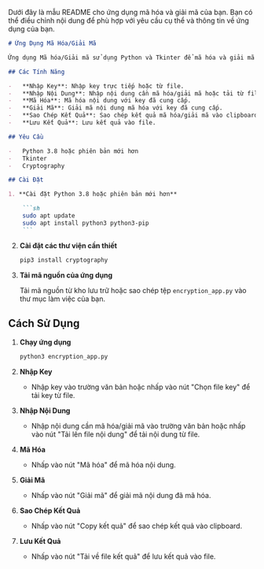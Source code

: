 Dưới đây là mẫu README cho ứng dụng mã hóa và giải mã của bạn. Bạn có thể điều chỉnh nội dung để phù hợp với yêu cầu cụ thể và thông tin về ứng dụng của bạn.

````markdown
# Ứng Dụng Mã Hóa/Giải Mã

Ứng dụng Mã hóa/Giải mã sử dụng Python và Tkinter để mã hóa và giải mã nội dung văn bản. Ứng dụng này hỗ trợ nhập và lưu key từ file, mã hóa và giải mã văn bản, và sao chép kết quả vào clipboard hoặc lưu vào file.

## Các Tính Năng

-   **Nhập Key**: Nhập key trực tiếp hoặc từ file.
-   **Nhập Nội Dung**: Nhập nội dung cần mã hóa/giải mã hoặc tải từ file.
-   **Mã Hóa**: Mã hóa nội dung với key đã cung cấp.
-   **Giải Mã**: Giải mã nội dung mã hóa với key đã cung cấp.
-   **Sao Chép Kết Quả**: Sao chép kết quả mã hóa/giải mã vào clipboard.
-   **Lưu Kết Quả**: Lưu kết quả vào file.

## Yêu Cầu

-   Python 3.8 hoặc phiên bản mới hơn
-   Tkinter
-   Cryptography

## Cài Đặt

1. **Cài đặt Python 3.8 hoặc phiên bản mới hơn**

    ```sh
    sudo apt update
    sudo apt install python3 python3-pip
    ```
````

2. **Cài đặt các thư viện cần thiết**

    ```sh
    pip3 install cryptography
    ```

3. **Tải mã nguồn của ứng dụng**

    Tải mã nguồn từ kho lưu trữ hoặc sao chép tệp `encryption_app.py` vào thư mục làm việc của bạn.

## Cách Sử Dụng

1. **Chạy ứng dụng**

    ```sh
    python3 encryption_app.py
    ```

2. **Nhập Key**

    - Nhập key vào trường văn bản hoặc nhấp vào nút "Chọn file key" để tải key từ file.

3. **Nhập Nội Dung**

    - Nhập nội dung cần mã hóa/giải mã vào trường văn bản hoặc nhấp vào nút "Tải lên file nội dung" để tải nội dung từ file.

4. **Mã Hóa**

    - Nhấp vào nút "Mã hóa" để mã hóa nội dung.

5. **Giải Mã**

    - Nhấp vào nút "Giải mã" để giải mã nội dung đã mã hóa.

6. **Sao Chép Kết Quả**

    - Nhấp vào nút "Copy kết quả" để sao chép kết quả vào clipboard.

7. **Lưu Kết Quả**
    - Nhấp vào nút "Tải về file kết quả" để lưu kết quả vào file.
